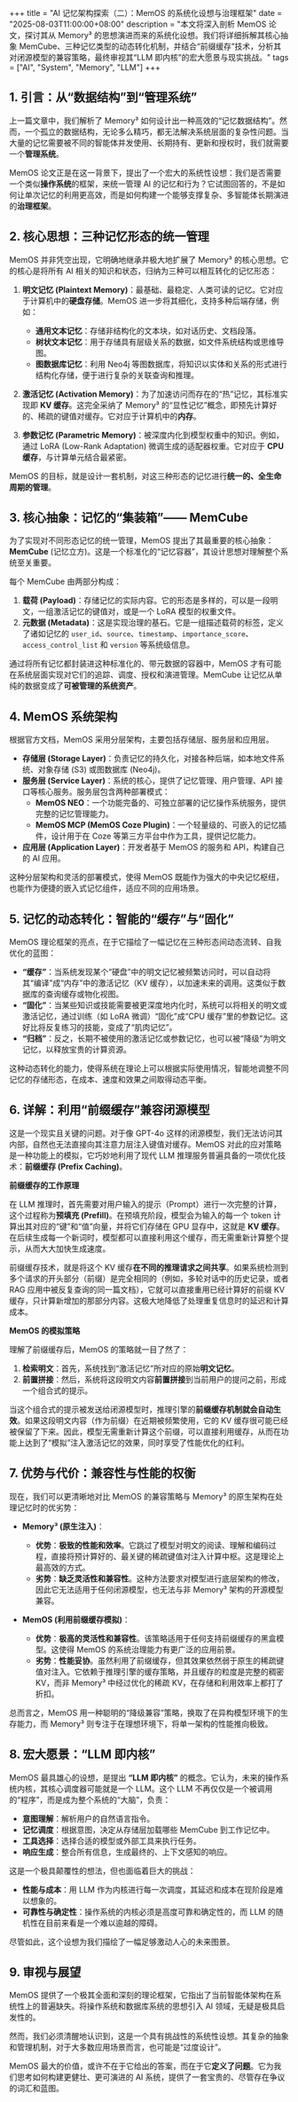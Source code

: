 +++
title = "AI 记忆架构探索（二）：MemOS 的系统化设想与治理框架"
date = "2025-08-03T11:00:00+08:00"
description = "本文将深入剖析 MemOS 论文，探讨其从 Memory³ 的思想演进而来的系统化设想。我们将详细拆解其核心抽象 MemCube、三种记忆类型的动态转化机制，并结合“前缀缓存”技术，分析其对闭源模型的兼容策略，最终审视其“LLM 即内核”的宏大愿景与现实挑战。"
tags = ["AI", "System", "Memory", "LLM"]
+++

## 1. 引言：从“数据结构”到“管理系统”

上一篇文章中，我们解析了 Memory³ 如何设计出一种高效的“记忆数据结构”。然而，一个孤立的数据结构，无论多么精巧，都无法解决系统层面的复杂性问题。当大量的记忆需要被不同的智能体并发使用、长期持有、更新和授权时，我们就需要一个**管理系统**。

MemOS 论文正是在这一背景下，提出了一个宏大的系统性设想：我们是否需要一个类似**操作系统**的框架，来统一管理 AI 的记忆和行为？它试图回答的，不是如何让单次记忆的利用更高效，而是如何构建一个能够支撑复杂、多智能体长期演进的**治理框架**。

## 2. 核心思想：三种记忆形态的统一管理

MemOS 并非凭空出现，它明确地继承并极大地扩展了 Memory³ 的核心思想。它的核心是将所有 AI 相关的知识和状态，归纳为三种可以相互转化的记忆形态：

1.  **明文记忆 (Plaintext Memory)**：最基础、最稳定、人类可读的记忆。它对应于计算机中的**硬盘存储**。MemOS 进一步将其细化，支持多种后端存储，例如：
    *   **通用文本记忆**：存储非结构化的文本块，如对话历史、文档段落。
    *   **树状文本记忆**：用于存储具有层级关系的数据，如文件系统结构或思维导图。
    *   **图数据库记忆**：利用 Neo4j 等图数据库，将知识以实体和关系的形式进行结构化存储，便于进行复杂的关联查询和推理。

2.  **激活记忆 (Activation Memory)**：为了加速访问而存在的“热”记忆，其标准实现即 **KV 缓存**。这完全采纳了 Memory³ 的“显性记忆”概念，即预先计算好的、稀疏的键值对缓存。它对应于计算机中的**内存**。

3.  **参数记忆 (Parametric Memory)**：被深度内化到模型权重中的知识。例如，通过 LoRA (Low-Rank Adaptation) 微调生成的适配器权重。它对应于 **CPU 缓存**，与计算单元结合最紧密。

MemOS 的目标，就是设计一套机制，对这三种形态的记忆进行**统一的、全生命周期的管理**。

## 3. 核心抽象：记忆的“集装箱”—— MemCube

为了实现对不同形态记忆的统一管理，MemOS 提出了其最重要的核心抽象：**MemCube** (记忆立方)。这是一个标准化的“记忆容器”，其设计思想对理解整个系统至关重要。

每个 MemCube 由两部分构成：

1.  **载荷 (Payload)**：存储记忆的实际内容。它的形态是多样的，可以是一段明文，一组激活记忆的键值对，或是一个 LoRA 模型的权重文件。
2.  **元数据 (Metadata)**：这是实现治理的基石。它是一组描述载荷的标签，定义了诸如记忆的 `user_id`、`source`、`timestamp`、`importance_score`、`access_control_list` 和 `version` 等系统级信息。

通过将所有记忆都封装进这种标准化的、带元数据的容器中，MemOS 才有可能在系统层面实现对它们的追踪、调度、授权和演进管理。MemCube 让记忆从单纯的数据变成了**可被管理的系统资产**。

## 4. MemOS 系统架构

根据官方文档，MemOS 采用分层架构，主要包括存储层、服务层和应用层。

*   **存储层 (Storage Layer)**：负责记忆的持久化，对接各种后端，如本地文件系统、对象存储 (S3) 或图数据库 (Neo4j)。
*   **服务层 (Service Layer)**：系统的核心，提供了记忆管理、用户管理、API 接口等核心服务。服务层包含两种部署模式：
    *   **MemOS NEO**：一个功能完备的、可独立部署的记忆操作系统服务，提供完整的记忆管理能力。
    *   **MemOS MCP (MemOS Coze Plugin)**：一个轻量级的、可嵌入的记忆插件，设计用于在 Coze 等第三方平台中作为工具，提供记忆能力。
*   **应用层 (Application Layer)**：开发者基于 MemOS 的服务和 API，构建自己的 AI 应用。

这种分层架构和灵活的部署模式，使得 MemOS 既能作为强大的中央记忆枢纽，也能作为便捷的嵌入式记忆组件，适应不同的应用场景。

## 5. 记忆的动态转化：智能的“缓存”与“固化”

MemOS 理论框架的亮点，在于它描绘了一幅记忆在三种形态间动态流转、自我优化的蓝图：

*   **“缓存”**：当系统发现某个“硬盘”中的明文记忆被频繁访问时，可以自动将其“编译”成“内存”中的激活记忆（KV 缓存），以加速未来的调用。这类似于数据库的查询缓存或物化视图。
*   **“固化”**：当某些知识或技能需要被更深度地内化时，系统可以将相关的明文或激活记忆，通过训练（如 LoRA 微调）“固化”成“CPU 缓存”里的参数记忆。这好比将反复练习的技能，变成了“肌肉记忆”。
*   **“归档”**：反之，长期不被使用的激活记忆或参数记忆，也可以被“降级”为明文记忆，以释放宝贵的计算资源。

这种动态转化的能力，使得系统在理论上可以根据实际使用情况，智能地调整不同记忆的存储形态，在成本、速度和效果之间取得动态平衡。

## 6. 详解：利用“前缀缓存”兼容闭源模型

这是一个现实且关键的问题。对于像 GPT-4o 这样的闭源模型，我们无法访问其内部，自然也无法直接向其注意力层注入键值对缓存。MemOS 对此的应对策略是一种功能上的模拟，它巧妙地利用了现代 LLM 推理服务普遍具备的一项优化技术：**前缀缓存 (Prefix Caching)**。

**前缀缓存的工作原理**

在 LLM 推理时，首先需要对用户输入的提示（Prompt）进行一次完整的计算，这个过程称为**预填充 (Prefill)**。在预填充阶段，模型会为输入的每一个 token 计算出其对应的“键”和“值”向量，并将它们存储在 GPU 显存中，这就是 **KV 缓存**。在后续生成每一个新词时，模型都可以直接利用这个缓存，而无需重新计算整个提示，从而大大加快生成速度。

前缀缓存技术，就是将这个 KV 缓存**在不同的推理请求之间共享**。如果系统检测到多个请求的开头部分（前缀）是完全相同的（例如，多轮对话中的历史记录，或者 RAG 应用中被反复查询的同一篇文档），它就可以直接重用已经计算好的前缀 KV 缓存，只计算新增加的那部分内容。这极大地降低了处理重复信息时的延迟和计算成本。

**MemOS 的模拟策略**

理解了前缀缓存后，MemOS 的策略就一目了然了：

1.  **检索明文**：首先，系统找到“激活记忆”所对应的原始**明文记忆**。
2.  **前置拼接**：然后，系统将这段明文内容**前置拼接**到当前用户的提问之前，形成一个组合式的提示。

当这个组合式的提示被发送给闭源模型时，推理引擎的**前缀缓存机制就会自动生效**。如果这段明文内容（作为前缀）在近期被频繁使用，它的 KV 缓存很可能已经被保留了下来。因此，模型无需重新计算这个前缀，可以直接利用缓存，从而在功能上达到了“模拟”注入激活记忆的效果，同时享受了性能优化的红利。

## 7. 优势与代价：兼容性与性能的权衡

现在，我们可以更清晰地对比 MemOS 的兼容策略与 Memory³ 的原生架构在处理记忆时的优劣势：

*   **Memory³ (原生注入)**：
    *   **优势**：**极致的性能和效率**。它跳过了模型对明文的阅读、理解和编码过程，直接将预计算好的、最关键的稀疏键值对注入计算中枢。这是理论上最高效的方式。
    *   **劣势**：**缺乏灵活性和兼容性**。这种方法要求对模型进行底层架构的修改，因此它无法适用于任何闭源模型，也无法与非 Memory³ 架构的开源模型兼容。

*   **MemOS (利用前缀缓存模拟)**：
    *   **优势**：**极高的灵活性和兼容性**。该策略适用于任何支持前缀缓存的黑盒模型。这使得 MemOS 的系统治理能力有更广泛的应用前景。
    *   **劣势**：**性能妥协**。虽然利用了前缀缓存，但其效果依然弱于原生的稀疏键值对注入。它依赖于推理引擎的缓存策略，并且缓存的粒度是完整的稠密 KV，而非 Memory³ 中经过优化的稀疏 KV，在存储和利用效率上都打了折扣。

总而言之，MemOS 用一种聪明的“降级兼容”策略，换取了在异构模型环境下的生存能力，而 Memory³ 则专注于在理想环境下，将单一架构的性能推向极致。

## 8. 宏大愿景：“LLM 即内核”

MemOS 最具雄心的设想，是提出 **“LLM 即内核”** 的概念。它认为，未来的操作系统内核，其核心调度器可能就是一个 LLM。这个 LLM 不再仅仅是一个被调用的“程序”，而是成为整个系统的“大脑”，负责：

*   **意图理解**：解析用户的自然语言指令。
*   **记忆调度**：根据意图，决定从存储层加载哪些 MemCube 到工作记忆中。
*   **工具选择**：选择合适的模型或外部工具来执行任务。
*   **响应生成**：整合所有信息，生成最终的、上下文感知的响应。

这是一个极具颠覆性的想法，但也面临着巨大的挑战：

*   **性能与成本**：用 LLM 作为内核进行每一次调度，其延迟和成本在现阶段是难以想象的。
*   **可靠性与确定性**：操作系统的内核必须是高度可靠和确定性的，而 LLM 的随机性在目前来看是一个难以逾越的障碍。

尽管如此，这个设想为我们描绘了一幅足够激动人心的未来图景。

## 9. 审视与展望

MemOS 提供了一个极其全面和深刻的理论框架，它指出了当前智能体架构在系统性上的普遍缺失。将操作系统和数据库系统的思想引入 AI 领域，无疑是极具启发性的。

然而，我们必须清醒地认识到，这是一个具有挑战性的系统性设想。其复杂的抽象和管理机制，对于大多数应用场景而言，也可能是“过度设计”。

MemOS 最大的价值，或许不在于它给出的答案，而在于它**定义了问题**。它为我们思考如何构建更健壮、更可演进的 AI 系统，提供了一套宝贵的、尽管存在争议的词汇和蓝图。
